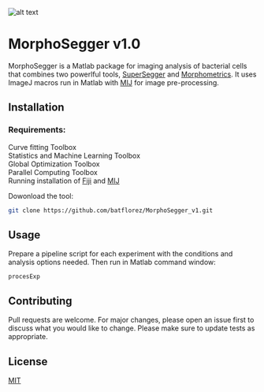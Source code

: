 ![alt text](https://github.com/batflorez/MorphoSegger_v1/blob/master/Morphometrics_v2/Morphometrics_GUI/morphometrics_v2_icon.JPG?raw=true) 

# MorphoSegger v1.0

MorphoSegger is a Matlab package for imaging analysis of bacterial cells that combines two powerlful tools, [SuperSegger](https://github.com/wiggins-lab/SuperSegger/wiki) and [Morphometrics](https://simtk.org/projects/morphometrics). It uses ImageJ macros run in Matlab with [MIJ](http://bigwww.epfl.ch/sage/soft/mij/) for image pre-processing.

## Installation

### Requirements:
Curve fitting Toolbox  
Statistics and Machine Learning Toolbox  
Global Optimization Toolbox  
Parallel Computing Toolbox  
Running installation of [Fiji](https://fiji.sc/) and [MIJ](http://bigwww.epfl.ch/sage/soft/mij/)

Dowonload the tool:

```bash
git clone https://github.com/batflorez/MorphoSegger_v1.git
```

## Usage

Prepare a pipeline script for each experiment with the conditions and analysis options needed. Then run in Matlab command window:
```
procesExp
```

## Contributing
Pull requests are welcome. For major changes, please open an issue first to discuss what you would like to change.
Please make sure to update tests as appropriate.

## License
[MIT](https://choosealicense.com/licenses/mit/)